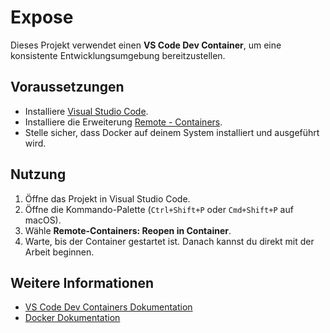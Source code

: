 # Expose

Dieses Projekt verwendet einen **VS Code Dev Container**, um eine konsistente Entwicklungsumgebung bereitzustellen.

## Voraussetzungen

- Installiere [Visual Studio Code](https://code.visualstudio.com/).
- Installiere die Erweiterung [Remote - Containers](https://marketplace.visualstudio.com/items?itemName=ms-vscode-remote.remote-containers).
- Stelle sicher, dass Docker auf deinem System installiert und ausgeführt wird.

## Nutzung

1. Öffne das Projekt in Visual Studio Code.
2. Öffne die Kommando-Palette (`Ctrl+Shift+P` oder `Cmd+Shift+P` auf macOS).
3. Wähle **Remote-Containers: Reopen in Container**.
4. Warte, bis der Container gestartet ist. Danach kannst du direkt mit der Arbeit beginnen.

## Weitere Informationen

- [VS Code Dev Containers Dokumentation](https://code.visualstudio.com/docs/remote/containers)
- [Docker Dokumentation](https://docs.docker.com/)